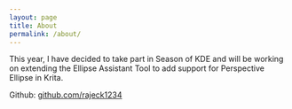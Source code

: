 ```yaml
---
layout: page
title: About
permalink: /about/
---
```


This year, I have decided to take part in Season of KDE and will be working on extending the Ellipse Assistant Tool to add support for Perspective Ellipse in Krita.

Github: [github.com/rajeck1234](https://www.github.com/rajeck1234)
